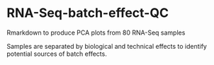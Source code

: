 # RNA-Seq-batch-effect-QC

Rmarkdown to produce PCA plots from 80 RNA-Seq samples

Samples are separated by biological and technical effects to identify potential sources of batch effects.

